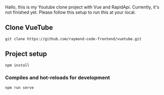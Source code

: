 Hallo, this is my Youtube clone project with Vue and RapidApi. Currently, it's not finished yet. Please follow this setup to run this at your local.

## Clone VueTube
```
git clone https://github.com/raymond-code-frontend/vuetube.git
```

## Project setup
```
npm install
```

### Compiles and hot-reloads for development
```
npm run serve
```


